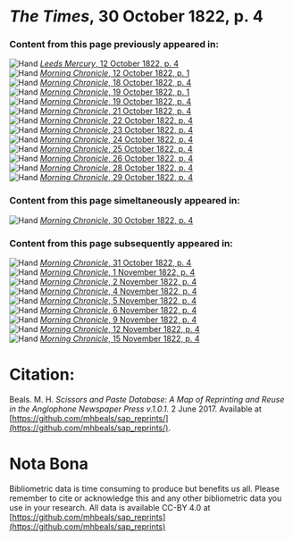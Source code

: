 # *The Times*, 30 October 1822, p. 4  
  
### Content from this page previously appeared in:  
![Hand](http://scissorsandpaste.net/wp-content/uploads/2017/06/smallhandpointer.png) [*Leeds Mercury*, 12 October 1822, p. 4](https://mhbeals.github.io/sap_html/Leeds-Mercury/Leeds-Mercury-12-October-1822-p-4)  
![Hand](http://scissorsandpaste.net/wp-content/uploads/2017/06/smallhandpointer.png) [*Morning Chronicle*, 12 October 1822, p. 1](https://mhbeals.github.io/sap_html/Morning-Chronicle/Morning-Chronicle-12-October-1822-p-1)  
![Hand](http://scissorsandpaste.net/wp-content/uploads/2017/06/smallhandpointer.png) [*Morning Chronicle*, 18 October 1822, p. 4](https://mhbeals.github.io/sap_html/Morning-Chronicle/Morning-Chronicle-18-October-1822-p-4)  
![Hand](http://scissorsandpaste.net/wp-content/uploads/2017/06/smallhandpointer.png) [*Morning Chronicle*, 19 October 1822, p. 1](https://mhbeals.github.io/sap_html/Morning-Chronicle/Morning-Chronicle-19-October-1822-p-1)  
![Hand](http://scissorsandpaste.net/wp-content/uploads/2017/06/smallhandpointer.png) [*Morning Chronicle*, 19 October 1822, p. 4](https://mhbeals.github.io/sap_html/Morning-Chronicle/Morning-Chronicle-19-October-1822-p-4)  
![Hand](http://scissorsandpaste.net/wp-content/uploads/2017/06/smallhandpointer.png) [*Morning Chronicle*, 21 October 1822, p. 4](https://mhbeals.github.io/sap_html/Morning-Chronicle/Morning-Chronicle-21-October-1822-p-4)  
![Hand](http://scissorsandpaste.net/wp-content/uploads/2017/06/smallhandpointer.png) [*Morning Chronicle*, 22 October 1822, p. 4](https://mhbeals.github.io/sap_html/Morning-Chronicle/Morning-Chronicle-22-October-1822-p-4)  
![Hand](http://scissorsandpaste.net/wp-content/uploads/2017/06/smallhandpointer.png) [*Morning Chronicle*, 23 October 1822, p. 4](https://mhbeals.github.io/sap_html/Morning-Chronicle/Morning-Chronicle-23-October-1822-p-4)  
![Hand](http://scissorsandpaste.net/wp-content/uploads/2017/06/smallhandpointer.png) [*Morning Chronicle*, 24 October 1822, p. 4](https://mhbeals.github.io/sap_html/Morning-Chronicle/Morning-Chronicle-24-October-1822-p-4)  
![Hand](http://scissorsandpaste.net/wp-content/uploads/2017/06/smallhandpointer.png) [*Morning Chronicle*, 25 October 1822, p. 4](https://mhbeals.github.io/sap_html/Morning-Chronicle/Morning-Chronicle-25-October-1822-p-4)  
![Hand](http://scissorsandpaste.net/wp-content/uploads/2017/06/smallhandpointer.png) [*Morning Chronicle*, 26 October 1822, p. 4](https://mhbeals.github.io/sap_html/Morning-Chronicle/Morning-Chronicle-26-October-1822-p-4)  
![Hand](http://scissorsandpaste.net/wp-content/uploads/2017/06/smallhandpointer.png) [*Morning Chronicle*, 28 October 1822, p. 4](https://mhbeals.github.io/sap_html/Morning-Chronicle/Morning-Chronicle-28-October-1822-p-4)  
![Hand](http://scissorsandpaste.net/wp-content/uploads/2017/06/smallhandpointer.png) [*Morning Chronicle*, 29 October 1822, p. 4](https://mhbeals.github.io/sap_html/Morning-Chronicle/Morning-Chronicle-29-October-1822-p-4)  
  
### Content from this page simeltaneously appeared in:  
![Hand](http://scissorsandpaste.net/wp-content/uploads/2017/06/smallhandpointer.png) [*Morning Chronicle*, 30 October 1822, p. 4](https://mhbeals.github.io/sap_html/Morning-Chronicle/Morning-Chronicle-30-October-1822-p-4)  
  
### Content from this page subsequently appeared in:  
![Hand](http://scissorsandpaste.net/wp-content/uploads/2017/06/smallhandpointer.png) [*Morning Chronicle*, 31 October 1822, p. 4](https://mhbeals.github.io/sap_html/Morning-Chronicle/Morning-Chronicle-31-October-1822-p-4)  
![Hand](http://scissorsandpaste.net/wp-content/uploads/2017/06/smallhandpointer.png) [*Morning Chronicle*, 1 November 1822, p. 4](https://mhbeals.github.io/sap_html/Morning-Chronicle/Morning-Chronicle-1-November-1822-p-4)  
![Hand](http://scissorsandpaste.net/wp-content/uploads/2017/06/smallhandpointer.png) [*Morning Chronicle*, 2 November 1822, p. 4](https://mhbeals.github.io/sap_html/Morning-Chronicle/Morning-Chronicle-2-November-1822-p-4)  
![Hand](http://scissorsandpaste.net/wp-content/uploads/2017/06/smallhandpointer.png) [*Morning Chronicle*, 4 November 1822, p. 4](https://mhbeals.github.io/sap_html/Morning-Chronicle/Morning-Chronicle-4-November-1822-p-4)  
![Hand](http://scissorsandpaste.net/wp-content/uploads/2017/06/smallhandpointer.png) [*Morning Chronicle*, 5 November 1822, p. 4](https://mhbeals.github.io/sap_html/Morning-Chronicle/Morning-Chronicle-5-November-1822-p-4)  
![Hand](http://scissorsandpaste.net/wp-content/uploads/2017/06/smallhandpointer.png) [*Morning Chronicle*, 6 November 1822, p. 4](https://mhbeals.github.io/sap_html/Morning-Chronicle/Morning-Chronicle-6-November-1822-p-4)  
![Hand](http://scissorsandpaste.net/wp-content/uploads/2017/06/smallhandpointer.png) [*Morning Chronicle*, 9 November 1822, p. 4](https://mhbeals.github.io/sap_html/Morning-Chronicle/Morning-Chronicle-9-November-1822-p-4)  
![Hand](http://scissorsandpaste.net/wp-content/uploads/2017/06/smallhandpointer.png) [*Morning Chronicle*, 12 November 1822, p. 4](https://mhbeals.github.io/sap_html/Morning-Chronicle/Morning-Chronicle-12-November-1822-p-4)  
![Hand](http://scissorsandpaste.net/wp-content/uploads/2017/06/smallhandpointer.png) [*Morning Chronicle*, 15 November 1822, p. 4](https://mhbeals.github.io/sap_html/Morning-Chronicle/Morning-Chronicle-15-November-1822-p-4)  


# Citation: 

Beals. M. H. *Scissors and Paste Database: A Map of Reprinting and Reuse in the Anglophone Newspaper Press v.1.0.1.* 2 June 2017. Available at [https://github.com/mhbeals/sap_reprints/](https://github.com/mhbeals/sap_reprints/). 

# Nota Bona

Bibliometric data is time consuming to produce but benefits us all. Please remember to cite or acknowledge this and any other bibliometric data you use in your research. All data is available CC-BY 4.0 at [https://github.com/mhbeals/sap_reprints](https://github.com/mhbeals/sap_reprints)